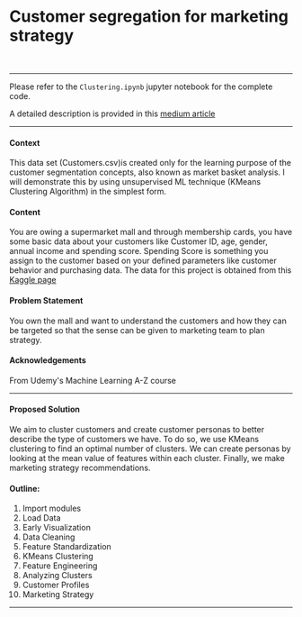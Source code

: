 # Customer segregation for marketing strategy
<br>

___

Please refer to the ```Clustering.ipynb``` jupyter notebook for the complete code.

A detailed description is provided in this [medium article](https://medium.com/@saadjansari/customer-segmentation-for-marketing-strategy-tutorial-46db74237532)
____

#### Context
This data set (Customers.csv)is created only for the learning purpose of the customer segmentation concepts, also known as market basket analysis. I will demonstrate this by using unsupervised ML technique (KMeans Clustering Algorithm) in the simplest form.

#### Content
You are owing a supermarket mall and through membership cards, you have some basic data about your customers like Customer ID, age, gender, annual income and spending score.
Spending Score is something you assign to the customer based on your defined parameters like customer behavior and purchasing data. 
The data for this project is obtained from this [Kaggle page](https://www.kaggle.com/vjchoudhary7/customer-segmentation-tutorial-in-python)

#### Problem Statement
You own the mall and want to understand the customers and how they can be targeted so that the sense can be given to marketing team to plan strategy.

#### Acknowledgements
From Udemy's Machine Learning A-Z course

___


#### Proposed Solution
We aim to cluster customers and create customer personas to better describe the type of customers we have. To do so, we use KMeans clustering to find an optimal number of clusters. We can create personas by looking at the mean value of features within each cluster. Finally, we make marketing strategy recommendations.

#### Outline:
1. Import modules
2. Load Data
3. Early Visualization
4. Data Cleaning
5. Feature Standardization
6. KMeans Clustering
7. Feature Engineering
8. Analyzing Clusters
9. Customer Profiles
10. Marketing Strategy
___

